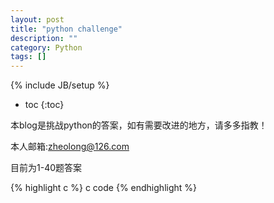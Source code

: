 ```yaml
---
layout: post
title: "python challenge"
description: ""
category: Python 
tags: []
---
```

{% include JB/setup %}

<!-- 目录 -->
* toc
{:toc}

<!-- 正文 -->

本blog是挑战python的答案，如有需要改进的地方，请多多指教！

本人邮箱:zheolong@126.com

目前为1-40题答案

<!-- gist: python challenge -->
<script src="https://gist.github.com/zheolong/7670830.js"></script>

<!-- 代码块(注意修改语言) -->
{% highlight c %}
c code
{% endhighlight %}
